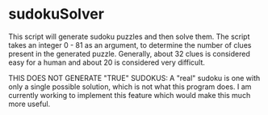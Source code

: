 # sudokuSolver
This script will generate sudoku puzzles and then solve them.
The script takes an integer 0 - 81 as an argument, to determine the number of clues present in the generated puzzle. Generally, about 32 clues is considered easy for a human and about 20 is considered very difficult.

THIS DOES NOT GENERATE "TRUE" SUDOKUS:
A "real" sudoku is one with only a single possible solution, which is not what this program does. I am currently working to implement this feature which would make this much more useful.
